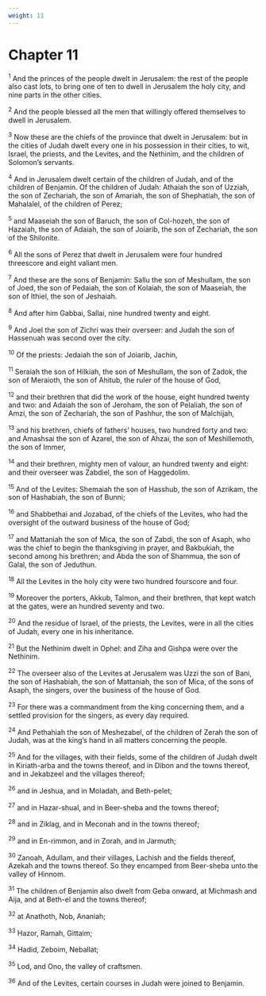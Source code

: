 ```yaml
---
weight: 11
---
```


# Chapter 11

<sup>1</sup> And the princes of the people dwelt in Jerusalem: the rest of the people also cast lots, to bring one of ten to dwell in Jerusalem the holy city, and nine parts in the other cities. 

<sup>2</sup> And the people blessed all the men that willingly offered themselves to dwell in Jerusalem. 

<sup>3</sup> Now these are the chiefs of the province that dwelt in Jerusalem: but in the cities of Judah dwelt every one in his possession in their cities, to wit, Israel, the priests, and the Levites, and the Nethinim, and the children of Solomon’s servants. 

<sup>4</sup> And in Jerusalem dwelt certain of the children of Judah, and of the children of Benjamin. Of the children of Judah: Athaiah the son of Uzziah, the son of Zechariah, the son of Amariah, the son of Shephatiah, the son of Mahalalel, of the children of Perez; 

<sup>5</sup> and Maaseiah the son of Baruch, the son of Col-hozeh, the son of Hazaiah, the son of Adaiah, the son of Joiarib, the son of Zechariah, the son of the Shilonite. 

<sup>6</sup> All the sons of Perez that dwelt in Jerusalem were four hundred threescore and eight valiant men. 

<sup>7</sup> And these are the sons of Benjamin: Sallu the son of Meshullam, the son of Joed, the son of Pedaiah, the son of Kolaiah, the son of Maaseiah, the son of Ithiel, the son of Jeshaiah. 

<sup>8</sup> And after him Gabbai, Sallai, nine hundred twenty and eight. 

<sup>9</sup> And Joel the son of Zichri was their overseer: and Judah the son of Hassenuah was second over the city. 

<sup>10</sup> Of the priests: Jedaiah the son of Joiarib, Jachin, 

<sup>11</sup> Seraiah the son of Hilkiah, the son of Meshullam, the son of Zadok, the son of Meraioth, the son of Ahitub, the ruler of the house of God, 

<sup>12</sup> and their brethren that did the work of the house, eight hundred twenty and two: and Adaiah the son of Jeroham, the son of Pelaliah, the son of Amzi, the son of Zechariah, the son of Pashhur, the son of Malchijah, 

<sup>13</sup> and his brethren, chiefs of fathers’ houses, two hundred forty and two: and Amashsai the son of Azarel, the son of Ahzai, the son of Meshillemoth, the son of Immer, 

<sup>14</sup> and their brethren, mighty men of valour, an hundred twenty and eight: and their overseer was Zabdiel, the son of Haggedolim. 

<sup>15</sup> And of the Levites: Shemaiah the son of Hasshub, the son of Azrikam, the son of Hashabiah, the son of Bunni; 

<sup>16</sup> and Shabbethai and Jozabad, of the chiefs of the Levites, who had the oversight of the outward business of the house of God; 

<sup>17</sup> and Mattaniah the son of Mica, the son of Zabdi, the son of Asaph, who was the chief to begin the thanksgiving in prayer, and Bakbukiah, the second among his brethren; and Abda the son of Shammua, the son of Galal, the son of Jeduthun. 

<sup>18</sup> All the Levites in the holy city were two hundred fourscore and four. 

<sup>19</sup> Moreover the porters, Akkub, Talmon, and their brethren, that kept watch at the gates, were an hundred seventy and two. 

<sup>20</sup> And the residue of Israel, of the priests, the Levites, were in all the cities of Judah, every one in his inheritance. 

<sup>21</sup> But the Nethinim dwelt in Ophel: and Ziha and Gishpa were over the Nethinim. 

<sup>22</sup> The overseer also of the Levites at Jerusalem was Uzzi the son of Bani, the son of Hashabiah, the son of Mattaniah, the son of Mica, of the sons of Asaph, the singers, over the business of the house of God. 

<sup>23</sup> For there was a commandment from the king concerning them, and a settled provision for the singers, as every day required. 

<sup>24</sup> And Pethahiah the son of Meshezabel, of the children of Zerah the son of Judah, was at the king’s hand in all matters concerning the people. 

<sup>25</sup> And for the villages, with their fields, some of the children of Judah dwelt in Kiriath-arba and the towns thereof, and in Dibon and the towns thereof, and in Jekabzeel and the villages thereof; 

<sup>26</sup> and in Jeshua, and in Moladah, and Beth-pelet; 

<sup>27</sup> and in Hazar-shual, and in Beer-sheba and the towns thereof; 

<sup>28</sup> and in Ziklag, and in Meconah and in the towns thereof; 

<sup>29</sup> and in En-rimmon, and in Zorah, and in Jarmuth; 

<sup>30</sup> Zanoah, Adullam, and their villages, Lachish and the fields thereof, Azekah and the towns thereof. So they encamped from Beer-sheba unto the valley of Hinnom. 

<sup>31</sup> The children of Benjamin also dwelt from Geba onward, at Michmash and Aija, and at Beth-el and the towns thereof; 

<sup>32</sup> at Anathoth, Nob, Ananiah; 

<sup>33</sup> Hazor, Ramah, Gittaim; 

<sup>34</sup> Hadid, Zeboim, Neballat; 

<sup>35</sup> Lod, and Ono, the valley of craftsmen. 

<sup>36</sup> And of the Levites, certain courses in Judah were joined to Benjamin. 


